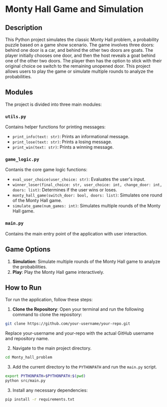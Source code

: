 # Monty Hall Game and Simulation

## Description
This Python project simulates the classic Monty Hall problem, a probability puzzle based on a game show scenario. The game involves three doors: behind one door is a car, and behind the other two doors are goats. The player initially chooses one door, and then the host reveals a goat behind one of the other two doors. The player then has the option to stick with their original choice oe switch to the remaining unopened door. This project allows users to play the game or simulate multiple rounds to analyze the probabilities.

## Modules
The project is divided into three main modules:

### `utils.py`
Contains helper functions for printing messages:
- `print_info(text: str)`: Prints an informational message.
- `print_lose(text: str)`: Prints a losing message.
- `print_win(text: str)`: Prints a winning message.

### `game_logic.py`
Contanis the core game logic functions:
- `eval_user_choice(user_choice: str)`: Evaluates the user's input.
- `winner_loser(final_choice: str, user_choice: int, change_door: int, doors: list)`: Determines if the user wins or loses.
- `monty_hall_game(switch_door: bool, doors: list)`: Simulates one round of the Monty Hall game.
- `simulate_game(num_games: int)`: Simulates multiple rounds of the Monty Hall game.

### `main.py`
Contains the main entry point of the application with user interaction.

## Game Options
1. **Simulation**: Simulate multiple rounds of the Monty Hall game to analyze the probabilities.
2. **Play**: Play the Monty Hall game interactively.

## How to Run
Tor run the application, follow these steps:
1. **Clone the Repository**: Open your terminal and run the following command to clone the repository:
```bash
git clone https://github.com/your-username/your-repo.git
```
Replace your-username and your-repo with the actual GitHub username and repository name.

2. Navigate to the main project directory.
```bash
cd Monty_hall_problem
```
3. Add the current directory to the `PYTHONPATH` and run the `main.py` script.
```bash
export PYTHONPATH=$PYTHONPATH:$(pwd)
python src/main.py
```
3. Install any necessary dependencies:
```bash
pip install -r requirements.txt
```
